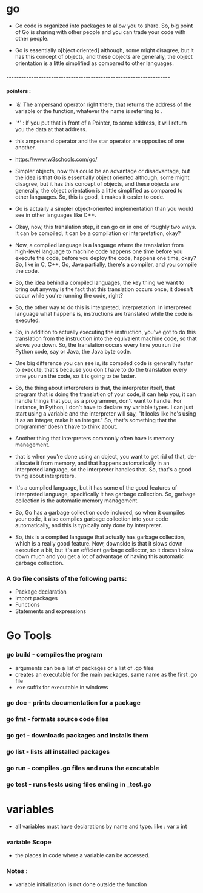 # go


- Go code is organized into packages to allow you to share. So, big point of Go is sharing with other people and you can trade your code with other people.

- Go is essentially o[bject oriented] although, some might disagree, but it has this concept of objects, and these objects are generally, the object orientation is a little simplified as compared to other languages.






























#### ------------------------------------------------------------------

#### pointers :

- '&' The ampersand operator right there, that returns the address of the variable or the function, whatever the name is referring to .
- '*' : If you put that in front of a Pointer, to some address, it will return you the data at that address.
- this ampersand operator and the star operator are opposites of one another.










- https://www.w3schools.com/go/


- Simpler objects, now this could be an advantage or disadvantage, but the idea is that Go is essentially object oriented although, some might disagree, but it has this concept of objects, and these objects are generally, the object orientation is a little simplified as compared to other languages. So, this is good, it makes it easier to code.

- Go is actually a simpler object-oriented implementation than you would see in other languages like C++.

- Okay, now, this translation step, it can go on in one of roughly two ways. It can be compiled, it can be a compilation or interpretation, okay?

- Now, a compiled language is a language where the translation from high-level language to machine code happens one time before you execute the code, before you deploy the code, happens one time, okay? So, like in C, C++, Go, Java partially, there's a compiler, and you compile the code.

- So, the idea behind a compiled languages, the key thing we want to bring out anyway is the fact that this translation occurs once, it doesn't occur while you're running the code, right?

- So, the other way to do this is interpreted, interpretation. In interpreted language what happens is, instructions are translated while the code is executed.

- So, in addition to actually executing the instruction, you've got to do this translation from the instruction into the equivalent machine code, so that slows you down. So, the translation occurs every time you run the Python code, say or Java, the Java byte code.

- One big difference you can see is, its compiled code is generally faster to execute, that's because you don't have to do the translation every time you run the code, so it is going to be faster. 

- So, the thing about interpreters is that, the interpreter itself, that program that is doing the translation of your code, it can help you, it can handle things that you, as a programmer, don't want to handle. For instance, in Python, I don't have to declare my variable types. I can just start using a variable and the interpreter will say, "It looks like he's using it as an integer, make it an integer." So, that's something that the programmer doesn't have to think about. 

- Another thing that interpreters commonly often have is memory management. 

- that is when you're done using an object, you want to get rid of that, de-allocate it from memory, and that happens automatically in an interpreted language, so the interpreter handles that. So, that's a good thing about interpreters. 

- It's a compiled language, but it has some of the good features of interpreted language, specifically it has garbage collection. So, garbage collection is the automatic memory management.

- So, Go has a garbage collection code included, so when it compiles your code, it also compiles garbage collection into your code automatically, and this is typically only done by interpreter. 

- So, this is a compiled language that actually has garbage collection, which is a really good feature. Now, downside is that it slows down execution a bit, but it's an efficient garbage collector, so it doesn't slow down much and you get a lot of advantage of having this automatic garbage collection.


### A Go file consists of the following parts:

- Package declaration
- Import packages
- Functions
- Statements and expressions

# Go Tools

### go build - compiles the program

- arguments can be a list of packages or a list of .go files
- creates an executable for the main packages, same name as the first .go file
- .exe suffix for executable in windows


### go doc - prints documentation for a package 


### go fmt - formats source code files


### go get - downloads packages and installs them


### go list - lists all installed packages


### go run - compiles .go files and runs the executable


### go test - runs tests using files ending in _test.go




# variables

- all variables must have declarations by name and type.
like : var x int


### variable Scope

- the places in code where a variable can be accessed.

### Notes :
 - variable initialization is not done outside the function






